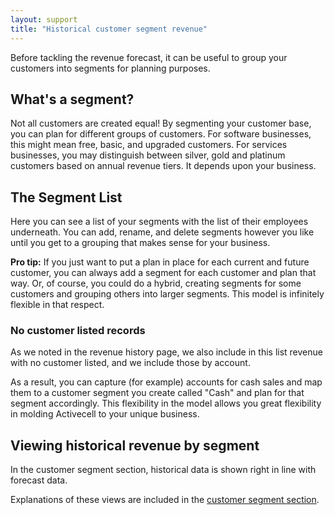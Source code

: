 ```yaml
---
layout: support
title: "Historical customer segment revenue"
---
```


Before tackling the revenue forecast, it can be useful to group your customers into segments for planning purposes.

## What's a segment?

Not all customers are created equal! By segmenting your customer base, you can plan for different groups of customers. For software businesses, this might mean free, basic, and upgraded customers. For services businesses, you may distinguish between silver, gold and platinum customers based on annual revenue tiers. It depends upon your business.

## The Segment List

<!-- screenshot -->

Here you can see a list of your segments with the list of their employees underneath. You can add, rename, and delete segments however you like until you get to a grouping that makes sense for your business.

**Pro tip:** If you just want to put a plan in place for each current and future customer, you can always add a segment for each customer and plan that way. Or, of course, you could do a hybrid, creating segments for some customers and grouping others into larger segments. This model is infinitely flexible in that respect.

### No customer listed records

As we noted in the revenue history page, we also include in this list revenue with no customer listed, and we include those by account.

As a result, you can capture (for example) accounts for cash sales and map them to a customer segment you create called "Cash" and plan for that segment accordingly. This flexibility in the model allows you great flexibility in molding Activecell to your unique business.

## Viewing historical revenue by segment

In the customer segment section, historical data is shown right in line with forecast data.

<!-- screenshot -->

Explanations of these views are included in the [customer segment section]().